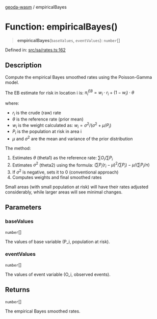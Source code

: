[geoda-wasm](../globals.md) / empiricalBayes

# Function: empiricalBayes()

> **empiricalBayes**(`baseValues`, `eventValues`): `number`[]

Defined in: [src/sa/rates.ts:162](https://github.com/GeoDaCenter/geoda-lib/blob/d16e85157b1f26754a712ea4c9a3cf18ab0e7b74/src/js/src/sa/rates.ts#L162)

## Description
Compute the empirical Bayes smoothed rates using the Poisson-Gamma model.

The EB estimate for risk in location i is:
$\pi_i^{EB} = w_i \cdot r_i + (1 - w_i) \cdot \theta$

where:
- $r_i$ is the crude (raw) rate
- $\theta$ is the reference rate (prior mean)
- $w_i$ is the weight calculated as: $w_i = \sigma^2/(\sigma^2 + \mu/P_i)$
- $P_i$ is the population at risk in area i
- $\mu$ and $\sigma^2$ are the mean and variance of the prior distribution

The method:
1. Estimates $\theta$ (theta1) as the reference rate: $\sum O_i/\sum P_i$
2. Estimates $\sigma^2$ (theta2) using the formula: $(\sum P_i(r_i - \mu)^2/\sum P_i) - \mu/(\sum P_i/n)$
3. If $\sigma^2$ is negative, sets it to 0 (conventional approach)
4. Computes weights and final smoothed rates

Small areas (with small population at risk) will have their rates adjusted considerably,
while larger areas will see minimal changes.

## Parameters

### baseValues

`number`[]

The values of base variable (P_i, population at risk).

### eventValues

`number`[]

The values of event variable (O_i, observed events).

## Returns

`number`[]

The empirical Bayes smoothed rates.
